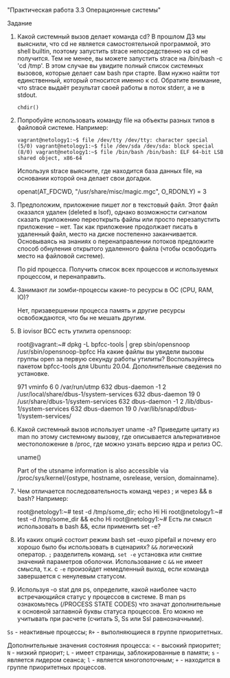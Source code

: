    "Практическая работа 3.3 Операционные системы"

   Задание
1. Какой системный вызов делает команда cd?
   В прошлом ДЗ мы выяснили, что cd не является самостоятельной программой, это shell builtin, поэтому запустить strace непосредственно на cd не получится. Тем не менее, вы можете запустить
   strace на /bin/bash -c 'cd /tmp'. В этом случае вы увидите полный список системных вызовов, которые делает сам bash при старте.
   Вам нужно найти тот единственный, который относится именно к cd. Обратите внимание, что strace выдаёт результат своей работы в поток stderr, а не в stdout.

    `chdir()`

2. Попробуйте использовать команду file на объекты разных типов в файловой системе. Например:

    `vagrant@netology1:~$ file /dev/tty
    /dev/tty: character special (5/0)
    vagrant@netology1:~$ file /dev/sda
    /dev/sda: block special (8/0)
    vagrant@netology1:~$ file /bin/bash
    /bin/bash: ELF 64-bit LSB shared object, x86-64`

   Используя strace выясните, где находится база данных file, на основании которой она делает свои догадки.

    openat(AT_FDCWD, "/usr/share/misc/magic.mgc", O_RDONLY) = 3

3. Предположим, приложение пишет лог в текстовый файл. Этот файл оказался удален (deleted в lsof), однако возможности сигналом сказать приложению переоткрыть файлы или просто перезапустить приложение – нет. Так как приложение продолжает писать в удаленный файл, место на диске постепенно заканчивается. Основываясь на знаниях о перенаправлении потоков предложите
   способ обнуления открытого удаленного файла (чтобы освободить место на файловой системе).
 
   По pid процесса. Получить список всех процессов и используемых процессом, и перенаправить. 

4. Занимают ли зомби-процессы какие-то ресурсы в ОС (CPU, RAM, IO)?
 
   Нет, призавершении процесса память и другие ресурсы освобождаются, что бы не мешать другим.

5. В iovisor BCC есть утилита opensnoop:

    root@vagrant:~# dpkg -L bpfcc-tools | grep sbin/opensnoop
    /usr/sbin/opensnoop-bpfcc
   На какие файлы вы увидели вызовы группы open за первую секунду работы утилиты? Воспользуйтесь пакетом bpfcc-tools для Ubuntu 20.04. Дополнительные сведения по установке.

    971    vminfo              6   0 /var/run/utmp
    632    dbus-daemon        -1   2 /usr/local/share/dbus-1/system-services
    632    dbus-daemon        19   0 /usr/share/dbus-1/system-services
    632    dbus-daemon        -1   2 /lib/dbus-1/system-services
    632    dbus-daemon        19   0 /var/lib/snapd/dbus-1/system-services/

6. Какой системный вызов использует uname -a? Приведите цитату из man по этому системному вызову, где описывается альтернативное местоположение в /proc, где можно узнать версию ядра и 
   релиз ОС.

    uname()

    Part of the utsname information is also accessible via /proc/sys/kernel/{ostype, hostname, osrelease, version, domainname}.

7. Чем отличается последовательность команд через ; и через && в bash? Например:

    root@netology1:~# test -d /tmp/some_dir; echo Hi
    Hi
    root@netology1:~# test -d /tmp/some_dir && echo Hi
    root@netology1:~#
    Есть ли смысл использовать в bash &&, если применить set -e?

8. Из каких опций состоит режим bash set -euxo pipefail и почему его хорошо было бы использовать в сценариях?
   `&&` логический оператор. 
   `;` разделитель команд.
   `set -e` установка или снятие значений параметров оболочки. Использование с `&&` не имеет смысла, т.к. с `-e` произойдет немедленный выход, если команда завершается с ненулевым
   статусом.
 
9. Используя -o stat для ps, определите, какой наиболее часто встречающийся статус у процессов в системе. 
   В man ps ознакомьтесь (/PROCESS STATE CODES) что значат дополнительные к основной заглавной буквы статуса процессов. 
   Его можно не учитывать при расчете (считать S, Ss или Ssl равнозначными).

  `Ss` - неактивные процессы;
  `R+` - выполняющиеся в группе приоритетных.

  Дополнительные значения состояния процесса:
  `<` - высокий приоритет;
  `N` - низкий приорит;
  `L` - имеет страницы, заблокированные в памяти;
  `s` - является лидером сеанса;
  `l` - является многопоточным;
  `+` - находится в группе приоритетных процессов.

